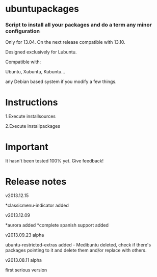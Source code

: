 ubuntupackages
=============================================  
### Script to install all your packages and do a term any minor configuration

Only for 13.04. On the next release compatible with 13.10.

Designed exclusively for Lubuntu.

Compatible with:

Ubuntu, Xubuntu, Kubuntu...

any Debian based system if you modify a few things.

Instructions
=============================================

1.Execute installsources

2.Execute installpackages

Important
=============================================
It hasn't been tested 100% yet. Give feedback!

Release notes
=============================================
v2013.12.15

*classicmenu-indicator added

v2013.12.09

*aurora added
*complete spanish support added

v2013.09.23 alpha

ubuntu-restricted-extras added - Medibuntu deleted, check if there's packages pointing to it and delete them and/or replace with others.

v2013.08.11 alpha

first serious version
